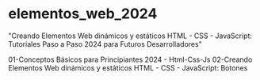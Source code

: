 # elementos_web_2024
"Creando Elementos Web dinámicos y estáticos HTML - CSS - JavaScript: Tutoriales Paso a Paso 2024 para Futuros Desarrolladores"

01-Conceptos Básicos para Principiantes 2024 - Html-Css-Js
02-Creando Elementos Web dinámicos y estáticos HTML - CSS - JavaScript: Botones